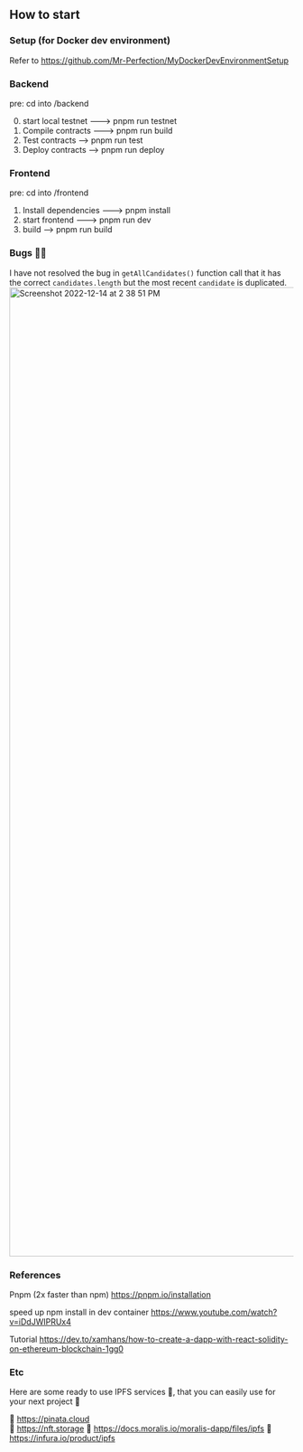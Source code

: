 ## How to start

### Setup (for Docker dev environment)
Refer to https://github.com/Mr-Perfection/MyDockerDevEnvironmentSetup


### Backend
pre: cd into /backend

0) start local testnet ---> pnpm run testnet
1) Compile contracts ---> pnpm run build
2) Test contracts -->     pnpm run test
3) Deploy contracts -->   pnpm run deploy

### Frontend
pre: cd into /frontend

1) Install dependencies ---> pnpm install
2) start frontend ---> pnpm run dev
3) build --> pnpm run build

### Bugs 🐛🐛
I have not resolved the bug in `getAllCandidates()` function call that it has the correct `candidates.length` but the most recent `candidate` is duplicated.
<img width="1715" alt="Screenshot 2022-12-14 at 2 38 51 PM" src="https://user-images.githubusercontent.com/10393248/207731148-b402abd6-2bdb-435c-8251-b4344add0aab.png">


### References
Pnpm (2x faster than npm) https://pnpm.io/installation

speed up npm install in dev container https://www.youtube.com/watch?v=iDdJWIPRUx4

Tutorial https://dev.to/xamhans/how-to-create-a-dapp-with-react-solidity-on-ethereum-blockchain-1gg0


### Etc
Here are some ready to use IPFS services 📡, that you can easily use for your next project 🚀

🔗 https://pinata.cloud  
🔗 https://nft.storage 
🔗 https://docs.moralis.io/moralis-dapp/files/ipfs
🔗 https://infura.io/product/ipfs 
